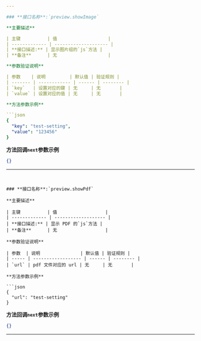 ```yaml
---

### **接口名称**:`preview.showImage`

**主要描述**

| 主键          | 值                   |
| ------------- | -------------------- |
| **接口描述:** | 显示图片组的`js`方法 |
| **备注**      | 无                   |

**参数验证说明**

| 参数    | 说明         | 默认值 | 验证规则 |
| ------- | ------------ | ------ | -------- |
| `key`   | 设置对应的键 | 无     | 无       |
| `value` | 设置对应的值 | 无     | 无       |

**方法参数示例**

```json
{
  "key": "test-setting",
  "value": "123456"
}
```

**方法回调`next`参数示例**

```json
{}
```

---
```


### **接口名称**:`preview.showPdf`

**主要描述**

| 主键          | 值                  |
| ------------- | ------------------- |
| **接口描述:** | 显示 PDF 的`js`方法 |
| **备注**      | 无                  |

**参数验证说明**

| 参数  | 说明               | 默认值 | 验证规则 |
| ----- | ------------------ | ------ | -------- |
| `url` | pdf 文件对应的 url | 无     | 无       |

**方法参数示例**

```json
{
  "url": "test-setting"
}
```

**方法回调`next`参数示例**

```json
{}
```

---
